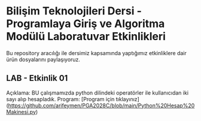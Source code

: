 # Bilişim Teknolojileri Dersi - Programlaya Giriş ve Algoritma Modülü Laboratuvar Etkinlikleri
Bu repository aracılığı ile dersimiz kapsamında yaptığımız etkinliklere dair ürün dosyalarını paylaşıyoruz.
## LAB - Etkinlik 01
Açıklama: BU çalışmamızda python dilindeki operatörler ile kullanıcıdan iki sayı alıp hesapladık.
Program: [Program için tıklayınız] (https://github.com/arifeymen/PGA2028C/blob/main/Python%20Hesap%20Makinesi.py)
